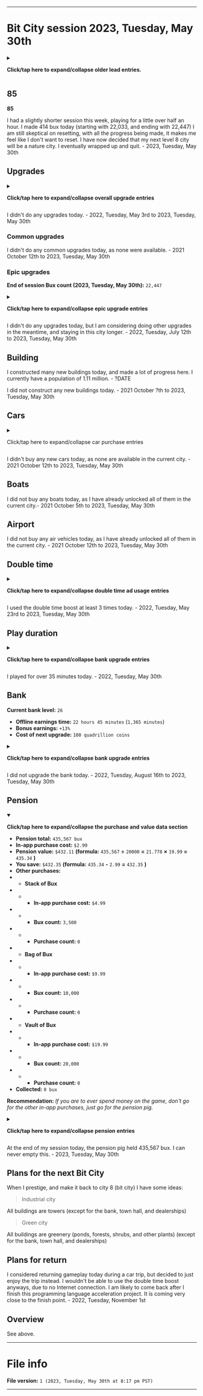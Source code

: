 
***

# Bit City session 2023, Tuesday, May 30th

<details><summary><p><b>Click/tap here to expand/collapse older lead entries.</b></p></summary>

## 01

**01**

I had a medium length Bit City session today, playing the game at a slow relaxing rate before I wrapped up and quit. I played casually and got less rapid screenshots than last week. I am focusing now on upgrading buildings, gaining bux, and maxing out upgrades, since I reached a city population of MAX 1.11 Million on 2021 Tuesday September 14th. I have maxed out city 8. I am told there is no city 9, but I feel that there is now. I am still not going to move on until I progress a lot more, basically when all buildings require at least 3 seconds to upgrade.

Progress was very pleasant today, I quit, as I didn't want to spend more time playing. - 2021 October 19th

## 02

**02**

I had a medium length Bit City session today, playing the game at a slow relaxing rate before I wrapped up and quit. I played casually and got less rapid screenshots than last week. I am focusing now on upgrading buildings, gaining bux, and maxing out upgrades, since I reached a city population of MAX 1.11 Million on 2021 Tuesday September 14th. I have maxed out city 8. I am told there is no city 9, but I feel that there is now. I am still not going to move on until I progress a lot more, basically when all buildings require at least 3 seconds to upgrade. I earned about 800 bux today, made progress, and quit. Progress was very pleasant today, I quit early, as I didn't want to spend more time playing. - 2021 October 26th

## 03

**03**

I had a medium length Bit City session today, playing the game at a slow relaxing rate before I wrapped up and quit. I played casually and got more rapid screenshots than last week. I earned about 400+ bux today, made progress, and quit. Progress was very pleasant today, I quit early, as I didn't want to spend more time playing. - 2021 Tuesday November 2nd

## 04

**04**

I had a medium length Bit City session today, playing the game at a slow relaxing rate before I wrapped up and quit. I played casually and got more rapid screenshots than last week. I earned about 300+ bux today, made progress, and quit. Progress was very pleasant today, I quit early, as I didn't want to spend more time playing. - 2021 Tuesday November 9th

## 05

**05**

I had a very long length Bit City session today, playing the game at a slow relaxing rate before I wrapped up and quit. I played casually and got more rapid screenshots than last week. I earned about 300+ bux today, made progress, and quit. Progress was very pleasant today, I quit early, as I didn't want to spend more time playing. I am trying to average 100 bux a day/700 bux a week. I was successful this week. - 2021 Tuesday November 16th

## 06

**06**

I had a short length Bit City session today, playing the game at a slow relaxing rate before I wrapped up and quit. I played casually and got less  rapid screenshots than last week. I earned about 150+ bux today, made progress, and quit. Progress was weak today, I quit early, as I didn't want to spend more time playing. I am trying to average 100 bux a day/700 bux a week. I was unsuccessful this week. - 2021 Tuesday November 23rd

## 07

**07**

I had a short length Bit City session today, playing the game at a slow relaxing rate before I wrapped up and quit. I played casually and got less rapid screenshots than last week. I earned less than 150 bux today, made little progress, and quit. Progress was weak today, I quit early, as I didn't want to spend more time playing. I am trying to average 100 bux a day/700 bux a week. I was unsuccessful this week. - 2021 Tuesday November 30th

## 08

**08**

I had a very short length Bit City session today. <!-- pllaying the game at a slow relaxing rate before I wrapped up and quit. !--><!-- I played casually and got less rapid screenshots than last week. !--> I earned less than 100 bux today, made little progress, and quit. Progress was weak today, I quit early, as I didn't want to spend more time playing. I am trying to average 100 bux a day/700 bux a week. I was unsuccessful this week. I am slowly losing interest in this game, and may need to prestige early to make things interesting again. - 2021 Tuesday December 7th

## 09

**09**

I had a longer length Bit City session today, playing the game at a slow relaxing rate before I wrapped up and quit. I played casually and got less rapid screenshots than last week. I earned less than 700 bux today, but still made lots more than the last few weeks, made little progress, and quit. Progress was still weak again today, I quit after a while, as my interest in the game started to die down in the end. I am trying to average 100 bux a day/700 bux a week. I was unsuccessful this week, but I was better than last week. <!--I am slowly losing interest in this game, and may need to prestige early to make things interesting again.!--> - 2021 Tuesday December 14th

## 10

**10**

I had a very short session today. I just didn't feel like playing. I plan to do a reset soon, despite lacking the upgrade I wanted. Gameplay has just become too repetitive. I played for less than 9 minutes today, my shortest session to date. - 2021 Tuesday December 21st to 2021 Tuesday December 28th

## 11

**11**

I had a very short session today, but I played longer than last week. I felt like playing a little bit, but got bored. I plan to do a reset soon, despite lacking the upgrade I wanted. Gameplay has just become too repetitive. I played for about 9 minutes today. - 2022 Tuesday January 4th

## 12

**12**

I had a very short session today, and I played a lot less than last week. I did not feel like playing today. I plan to do a reset soon, despite lacking the upgrade I wanted. Gameplay has just become too repetitive. I played for about 4 minutes today. - 2022 Tuesday January 11th

## 13

**13**

I had a very short session today, and I played a little more than last week. I did not feel like playing today. I plan to do a reset soon, despite lacking the upgrade I wanted. Gameplay has just become too repetitive. I played for about 6 minutes today. - 2022 Tuesday January 18th

## 14

**14**

I had a very short session today, and I played a lot less than last week. I did not feel like playing today. I plan to do a reset soon, despite lacking the upgrade I wanted. Gameplay has just become too repetitive. I played for less than 2 minutes today, my shortest session to date. - 2022 Wednesday January 25th

## 15

**15**

I had a much longer session today, and I played a lot more than last week. I decided to play today, so I could upgrade my bank, and make some progress. I plan to do a reset soon, despite lacking the upgrade I wanted. Gameplay has just become too repetitive. I played for more than 20 minutes today. - 2022 Wednesday February 1st

## 16

**16**

I had a much shorter session today, and I played a lot more than last week. I decided to play today, so I could make some progress. I plan to do a reset soon, despite lacking the upgrade I wanted. Gameplay has just become too repetitive. I played for less than 20 minutes today. - 2022 Wednesday February 8th

## 17

**17**

I had a much longer session today, and I played a lot more than last week. I decided to play today, so I could make some progress, and also because gameplay is relaxing. I plan to do a reset soon, despite lacking the upgrade I wanted. Gameplay has just become too repetitive. I played for more than 40 minutes today. One of my goals was to collect 100 bux from a single boat trip. That didn't happen until near the end of the session, then it happened twice. I made about 700 bux today. - 2022 Wednesday February 15th

## 18

**18**

I had a much shorter session today, playing for a lot less time compared to last week. I decided to play today, so I could make some progress, and also because gameplay is relaxing. I plan to do a reset soon, despite lacking the upgrade I wanted. Gameplay has just become too repetitive. I played for less than 20 minutes today. All of my buildings are really high level, and this is something that is now making me hesistant to reset. - 2022 Wednesday February 22nd

## 19

**19**

I had a short session today, playing for about the same amount of time compared to last week. I decided to play today, so I could make some progress, and also because gameplay is relaxing. I plan to do a reset soon, despite lacking the upgrade I wanted. Gameplay has just become too repetitive. I played for less than 20 minutes today. All of my buildings are really high level, and this is something that is now making me hesistant to reset. - 2022 Tuesday March 1st

## 20

**20**

I had a very long today, playing for about an hour. I decided to play today, so I could make some progress, and also because gameplay is relaxing. I now intend to delay the reset, as I am now looking like I am going to make it to the target goal if I keep at it. I played for more than 40 minutes today. All of my buildings are really high level, and this is something that is now making me hesistant to reset. I made nearly 1000 bux today. - 2022 Tuesday March 8th

## 21

**21**

I had a much shorter session today, playing for less than half an hour. I decided to play today, so I could make some progress, and also because gameplay is relaxing. I now intend to delay the reset, as I am now looking like I am going to make it to the target goal if I keep at it. I played for less than 30 minutes today. All of my buildings are really high level, and this is something that is now making me hesistant to reset. I tried to go for 700-1000+bux, but only made it a little past 300. I also accidentally wasted 10 bux on an instant upgrade. - 2022 Tuesday March 15th

<!--
Bit City 2022.03.15 notes

Long session, tried to go for 700-1000+ bux, only made it a little past 300
Some progress, still no reset, trying to go for the upgrade
Accidentally destroyed 10 bux
!-->

## 22

**22**

I had a much longer session this week, playing for over half an hour. I decided to play today, so I could make some progress, and also because gameplay is relaxing. I now intend to delay the reset, as I am now looking like I am going to make it to the target goal if I keep at it. I played for more than 49 minutes today. All of my buildings are really high level, and this is something that is now making me hesistant to reset. I tried to go for 700-1000+bux, and reached the goal of 1000+ bux successfully. I now have over 10000 bux stocked up now. - 2022 Tuesday March 22nd

## 23

**23**

I had a shorter session this week, playing for over half an hour. I decided to play today, so I could make some progress, and also because gameplay is relaxing. I now intend to delay the reset, as I am now looking like I am going to make it to the target goal if I keep at it. I played for more than 32 minutes today. All of my buildings are really high level, and this is something that is now making me hesistant to reset. I tried to go for 700-1000+bux, and reached the goal of 800+ bux successfully. I now have over 11000 bux stocked up now. - 2022 Tuesday March 29th

## 24

**24**

I had a longer session this week, playing for over 40 minutes. I decided to play today, so I could make some progress, and also because gameplay is relaxing. I tried to go for 700-1000+bux, and reached the goal of 1100+ bux successfully. I now have over 12000 bux stocked up now. If I do this again next week, I might be able to afford the upgrade. I hope the final upgrade for this upgrade isn't too expensive compared to the current cost. - 2022 Tuesday April 5th

## 25

**25**

I had a longer session this week, playing for over 50 minutes. I decided to play today, so I could make some progress, and also because gameplay is relaxing. I tried to go for 700-1000+bux, and reached the goal of 700+ bux successfully, but accidentally wasted some on an upgrade, and didn't come to my goal of 1000+ bux/buying the upgrade. I now have over 13000 bux stocked up now. If I do this again next week, I will be able to afford the upgrade. I hope the final upgrade for this upgrade isn't too expensive compared to the current cost. - 2022 Tuesday April 12th

## 26

**26**

I had a much shorter session this week, playing for less than 10 minutes. I just didn't really feel like playing this week. - 2022, Tuesday, April 19th

## 27

**27**

I had a longer session this week, playing for about 36 minutes. I finally unlocked the 4th keeper of keys upgrade today, and intend to get the 5th oen (max) before prestiging my bit city. - 2022, Tuesday, April 26th

## 28

**28**

I had a shorter session this week, playing for about 31 minutes. I didn't make very many bux today. - 2022, Tuesday, May 3rd

## 29

**29**

I had a shorter session this week, playing for about 31 minutes. I didn't make very many bux again today, I have still not made it back up to 1000 bux. - 2022, Tuesday, May 10th

## 30

**30**

I had a longer session this week, playing for about 37 minutes. I didn't make very many bux again today, but I did make it back up to 1000. - 2022, Tuesday, May 17th

## 31

**31**

I had a longer session again this week, playing for over 40 minutes. I slowly made bux today, making over 500, but losing some to an accidental upgrade. Gameplay was pretty boring, I am still skeptical on resetting. - 2022, Tuesday, May 24th

## 32

**32**

I had a shorter session this week, playing for about 31 minutes. I didn't make very many bux again today. My goal today was to reach 2000 bux, which I did. For 2 weeks now, boats have not given out their max reward even once, - 2022, Tuesday, May 31st

## 33

**33**

I had a much longer session again this week, playing for over 45 minutes. I slowly made bux today, making over 700, which was my goal for today. Gameplay was pretty boring, I am still skeptical on resetting, although I have started to do the industrial city theme, with my existing towers, and as many tiny towers as possible. I have still not received any max rewards from any boats for 3 weeks now. I didn't waste any bux today, and I eventually wrapped up and quit. - 2022, Tuesday, June 7th

## 34

**34**

I had a significantly shorter session this week, playing for less than 5 minutes. I made less than 100 bux today. Gameplay was pretty boring, I am still skeptical on resetting, although I have started to do the industrial city theme, with my existing towers, and as many tiny towers as possible. I have still not received any max rewards from any boats for 4 weeks now. I didn't waste any bux today, and I quit early due to no time and no interest. - 2022, Tuesday, June 14th

## 35

**35**

I had a longer session this week, playing for over 30 minutes. I made over 400 bux today. Gameplay got more entertaining over time, I am still skeptical on resetting, although I have started to do the industrial city theme, with my existing towers, and as many tiny towers as possible. I have still not received any max rewards from any boats for 5 weeks now. I didn't waste any bux today, and I quit later on, as I had to do other things before a doctors appointment. - 2022, Tuesday, June 21st

## 36

**36**

I had a longer session again this week, playing for over 30 minutes. I made 819 bux today. I am still skeptical on resetting, although I have started to do the industrial city theme, with my existing towers, and as many tiny towers as possible. For the first (and second) time in 6 weeks, I received the max reward from a passing boat. I didn't waste any bux today, and I quit later on. I had a good time playing. - 2022, Tuesday, June 28th

## 37

**37**

I had a longer session again this week, playing for over 40 minutes. I made 802 bux today (going from 4,035 to 4837) I am still skeptical on resetting, although I have started to do the industrial city theme, with my existing towers, and as many tiny towers as possible. I didn't waste any bux today, and I quit later on. I had a good time playing. - 2022, Tuesday, July 5th

## 38

**38**

I had a long session again this week, playing for over 40 minutes. I made 782 bux today (going from 4,837 to 5,619) I am still skeptical on resetting, although I have started to do the industrial city theme, with my existing towers, and as many tiny towers as possible. I didn't waste any bux today, and I quit later on. I had a good time playing. - 2022, Tuesday, July 12th

## 39

**39**

I had a significantly shorter session this week, playing for less than 20 minutes. I made less than 100 bux today. Gameplay was pretty boring, I am still skeptical on resetting. I didn't waste any bux today, and I quit early due to no time and no interest. - 2022, Tuesday, July 19th

## 40

**40**

I had a significantly longer session this week, playing for over 50 minutes. I made 1,121 bux today (starting with 5,690 and ending with 6,811) Gameplay was pretty boring, I am still skeptical on resetting. I may have wasted 60 bux by mistake today. I had a good time playing. One of my additional goals was to upgrade my bank, but the session was dragging on too long, and I had other things to do, so I didn't meet this goal this week. - 2022, Tuesday, July 26th

## 41

**41**

I had a longer session this week, playing for over 54 minutes. I made 1,017 bux today (starting with 6,811 and ending with 7,828) Gameplay was pretty boring, I am still skeptical on resetting. I had a good time playing. One of my goals for this week was to upgrade the bank, which I did. I also made a lot of towers permanent structures, and saved a quadrillion coins back up. - 2022, Tuesday, August 2nd

## 42

**42**

I had a much shorter session this week, playing for less than 20 minutes. I made 290 bux today (starting with 7,828 and ending with 8,118) Gameplay was pretty boring, I am still skeptical on resetting. I had an Ok time playing. I stopped playing early on. - 2022, Tuesday, August 9th

## 43

**43**

I had a much longer session this week, playing for more than 40 minutes. I made 419 bux today (starting with 8,118, and ending with 8,537) Gameplay was tame and fair, I am still skeptical on resetting. I had an Ok time playing. I stopped playing after I ran low on battery. - 2022, Tuesday, August 16th

## 44

**44**

I had an extremely session this week, playing for more than 61 minutes. I made 1,573 bux today (starting with 8,537, and ending with 10,110) Gameplay was relaxing. I am still skeptical on resetting, with all the progress being made, it makes me feel like I don't want to reset. I had a decent time playing. I stopped playing after I eventually forced myself to stop. - 2022, Tuesday, August 23rd

## 45

**45**

I had an extremely session this week, playing for more than 46 minutes. I made 1,019 bux today (starting with 10,110, and ending with 11,129) Gameplay was relaxing. I am still skeptical on resetting, with all the progress being made, it makes me feel like I don't want to reset. I had a decent time playing. I stopped playing after I eventually forced myself to stop. - 2022, Tuesday, August 30th

## 46

**46**

I had an extremely short session this week, playing for less than 10 minutes. I made 121 bux today (starting with 10,129, and ending with 11,250) I am still skeptical on resetting, with all the progress being made, it makes me feel like I don't want to reset. I had a decent time playing. I stopped playing after I got bored. I also had an appointment this morning that I had to get ready for. - 2022, Tuesday, September 6th

## 47

**47**

I skipped my session today due to a lack of interest. - 2022, Tuesday, September 13th

## 48-62

**48-62**

I skipped my session again today due to a lack of time and interest. - 2022, Tuesday, September 20th to 2022, Tuesday, December 13th (15 weeks in a row skipped, as of 2022, Tuesday, December 20th)

## 63

**63**

I skipped my session again today due to a lack of time, although there was some interest in resuming the game today. - 2022, Tuesday, September 20th to 2022, Tuesday, December 27th (16 weeks in a row skipped, as of 2022, Tuesday, December 27th)

## 64-71

**64-71**

I skipped my session again today due to a lack of time, although there was no interest in resuming the game today. - 2022, Tuesday, January 3rd to 2023, Tuesday, February 21st (24 weeks in a row skipped, as of 2023, Tuesday, February 21st)

## 72

**72**

I skipped my session again today due to a lack of interest. I was 49% in favor of playing, 51% against, so chances were pretty close today. I plan on resuming some gameplay on other games starting 2023, Friday, March 10th. - 2023, Tuesday, February 28th to 2023, Tuesday, February 28th (17 weeks in a row skipped, as of 2023, Tuesday, February 28th)

## 73

**73**

I came back to the game today after a nearly 6 month hiatus, and had a long session today. I plan on resuming the rest of my usual part A schedule. It took a little while to figure out everything again. - 2023, Tuesday, March 7th

## 74

**74**

I had a very long session this week, playing for more than 54 minutes. I made 982 bux today (starting with 12,058, and ending with 13,040. I am still skeptical on resetting, with all the progress being made, it makes me feel like I don't want to reset. I had a good time playing. I found that I am only close to halfway to the upgrade I want (keeper of keys max level) this is going to take a very, very long time. - 2023, Tuesday, March 14th

## 75

**75**

I had a very long session again this week, playing for nearly 120 minutes. I made 1,225 bux today (starting with 13,040, and ending with 14,265. I am still skeptical on resetting, with all the progress being made, it makes me feel like I don't want to reset. I had a good time playing. I found that I am only close to halfway to the upgrade I want (keeper of keys max level) this is going to take a very, very long time. I had a good time playing, and eventually stopped myself once I got to 15 quadrillion coins, and enabled the next double time boost. - 2023, Tuesday, March 21st

## 76

**76**

I had a very long session again this week, playing for nearly 91 minutes. I made 1,119 bux today (starting with 14,265, and ending with 15,384 (although I wasted 8 bux on a building upgrade by mistake) I am still skeptical on resetting, with all the progress being made, it makes me feel like I don't want to reset. I had a good time playing. I had a good time playing, and eventually stopped myself once I decided to move on. - 2023, Tuesday, March 28th

## 77

**77**

I had a long session this week, playing for nearly 80 minutes. I made 838 bux today (starting with 15,384, and ending with 16,222. I am still skeptical on resetting, with all the progress being made, it makes me feel like I don't want to reset. I had a good time playing. My session started out slow and not very fun, but I began to enjoy it more over time. I began getting frequent closeups of city blocks today. and eventually stopped myself once I decided to move on after reaching my 700 bux goal, and running the timer down far enough for next week (so there is less silence at the beginning, as I have to wait for the double time boost to be reset before I can listen to music, due to a game bug) - 2023, Tuesday, April 4th

## 78

**78**

I had a shorter session this week, playing for a little over 62 minutes. I made 586 bux today (starting with 16,222, and ending with 16,808, coming 114 bux short of my 700 bux goal) I am still skeptical on resetting, with all the progress being made, it makes me feel like I don't want to reset. I had an OK time playing. A lot of buildings were upgraded today, and revenue went up significantly. Also, for the whole session, a boat was inside a boat for some reason. It never corrected itself today. I eventually quit, as I ran low on time and battery. - 2023, Tuesday, April 11th

## 79

**79**

I had a much shorter session this week, playing for less than 20 minutes. I made 260 bux today (starting with 16,808, and ending with 17,068, coming 440 bux short of my 700 bux goal) I am still skeptical on resetting, with all the progress being made, it makes me feel like I don't want to reset. I had an OK time playing. I quit very early on, as I just didn't have the interest today. - 2023, Tuesday, April 18th

## 80

**80**

I had a much longer session this week, playing for about an hour. I made 1,538 bux today (starting with 17,608, and ending with 18,606) I am still skeptical on resetting, with all the progress being made, it makes me feel like I don't want to reset. I had a good time playing. I eventually wrapped up and quit. - 2023, Tuesday, April 25th

## 81

**81**

I had an extremely long session this week, playing for a little over 2 hours. I made 1,606 bux today (starting with 18,606, and ending with 20,212) I am still skeptical on resetting, with all the progress being made, it makes me feel like I don't want to reset. I have now decided that my next level 8 city will be a nature city. I had a good time playing. I eventually wrapped up and quit. - 2023, Tuesday, May 2nd

## 82

**82**

I had a very long session this week, playing for a little over 1 hour. I made 909 bux today (starting with 20,212, and ending with 21,121) I am still skeptical on resetting, with all the progress being made, it makes me feel like I don't want to reset. I have now decided that my next level 8 city will be a nature city. I had a good time playing. I eventually wrapped up and quit. - 2023, Tuesday, May 9th

## 83

**83**

I had a much shorter session this week, playing for a little over half an hour. I made 322 bux today (starting with 21,121, and ending with 21,443) I am still skeptical on resetting, with all the progress being made, it makes me feel like I don't want to reset. I have now decided that my next level 8 city will be a nature city. I didn't have the best time playing, and quit earlier due to a lack of interest. I eventually wrapped up and quit. - 2023, Tuesday, May 16th

## 84

**84**

I had a slightly longer session this week, playing for a little over half an hour. I made 600 bux today (starting with 21,433, and ending with 22,033) I am still skeptical on resetting, with all the progress being made, it makes me feel like I don't want to reset. I have now decided that my next level 8 city will be a nature city. I eventually wrapped up and quit. - 2023, Tuesday, May 23rd

</details>

## 85

**85**

I had a slightly shorter session this week, playing for a little over half an hour. I made 414 bux today (starting with 22,033, and ending with 22,447) I am still skeptical on resetting, with all the progress being made, it makes me feel like I don't want to reset. I have now decided that my next level 8 city will be a nature city. I eventually wrapped up and quit. - 2023, Tuesday, May 30th

## Upgrades

<details><summary><p><b>Click/tap here to expand/collapse overall upgrade entries</b></p></summary>

I didn't do any upgrades today. - 2021 Tuesday October 5th to 2022, Tuesday, April 19th

I upgraded my keeper of keys to level 4 today. - 2022, April 26th

</details>

I didn't do any upgrades today. - 2022, Tuesday, May 3rd to 2023, Tuesday, May 30th

### Common upgrades

I didn't do any common upgrades today, as none were available. - 2021 October 12th to 2023, Tuesday, May 30th

### Epic upgrades

**End of session Bux count (2023, Tuesday, May 30th):** `22,447`

<!-- I bought a second "keeper of keys" upgrade today. I hope to max this out before pulling a prestige. !-->

<details><summary><p><b>Click/tap here to expand/collapse epic upgrade entries</b></p></summary>

I didn't do any epic upgrades today, as it will take me a long time to save up to do my planned next one (Keeper of Keys III) I came really close to it, but I had other things to do today, so I quit. - 2021 September 21st

I bought my 3rd keeper of keys upgrade today, and the 4th upgrade is close to double the price, so I will be saving up for it next. - 2021 September 28th

I didn't do any epic upgrades today. - 2021 Tuesday October 5th to 2022 Tuesday, April 19th

I bought my 4th keeper of keys upgrade today, and the 5th upgrade (max level) is close to double the price, so I will be saving up for it next before prestiging. - 2021 April 26th

I didn't do any upgrades today. - 2022, Tuesday, May 3rd to 2022, Tuesday, July 5th

</details>

I didn't do any upgrades today, but I am considering doing other upgrades in the meantime, and staying in this city longer. - 2022, Tuesday, July 12th to 2023, Tuesday, May 30th

## Building

I constructed many new buildings today, and made a lot of progress here. I currently have a population of 1.11 million. - ?DATE

I did not construct any new buildings today. - 2021 October ?th to 2023, Tuesday, May 30th

## Cars

<details><summary><p>Click/tap here to expand/collapse car purchase entries</p></summary>

I bought 1 new car today. - 2021 September 21st

I bought another new car today. - 2021 September 28th

I bought another new car today, the final one for the current city. - 2021 October 5th

</details>

I didn't buy any new cars today, as none are available in the current city. - 2021 October 12th to 2023, Tuesday, May 30th

## Boats

I did not buy any boats today, as I have already unlocked all of them in the current city.- 2021 October 5th to 2023, Tuesday, May 30th

## Airport

I did not buy any air vehicles today, as I have already unlocked all of them in the current city. - 2021 October 12th to 2023, Tuesday, May 30th

## Double time

<details><summary><p><b>Click/tap here to expand/collapse double time ad usage entries</b></p></summary>

I used the double time boost at least 3 times today to make gameplay a bit faster, and didn't go without it today. - 2021 December 14th

I used the double time boost once today. - 2021 December 28th to 2022 February 8th

I used the double time boost at least 4 times today. - 2022 February 15th

I used the double time boost once today. - 2022 February 22nd to 2022 Tuesday, March 1st

I used the double time boost over 3 times today. - 2022 Tuesday, March 8th

I used the double time boost over 2 times today. - 2022 Tuesday, March 15th

I used the double time boost over 3 times today. - 2022 Tuesday, March 22nd to 2022, Tuesday, March 29th

I used the double time boost over 4 times today. - 2022 Tuesday, April 12th

I used the double time boost only once today. - 2022, Tuesday, April 19th

I used the double time boost over 2 times today. - 2022, Tuesday, April 26th to 2022, Tuesday, May 17th

I used the double time boost over 4 times today. - 2022, Tuesday, May 24th

I used the double time boost over 2 times today. - 2022, Tuesday, May 31st

I used the double time boost over 4 times today. - 2022, Tuesday, June 7th

I used the double time boost only 1 time today. - 2022, Tuesday, June 14th

I used the double time boost over 2 times today. - 2022, Tuesday, July 5th

I used the double time boost over 4 times today. - 2022, Tuesday, July 12th

I used the double time boost only 2 times today. - 2022, Tuesday, July 19th

I used the double time boost over 4 times today. - 2022, Tuesday, July 26th

I used the double time boost over 5 times today. - 2022, Tuesday, August 2nd

I used the double time boost only 1 time today. - 2022, Tuesday, August 9th

I used the double time boost over 3 times today. - 2022, Tuesday, August 16th

I used the double time boost over 5 times today. - 2022, Tuesday, August 23rd

I used the double time boost over 4 times today. - 2022, Tuesday, August 30th

I used the double time boost once today. - 2022, Tuesday, September 6th

I did not use the double time boost today, as I skipped my session today. - 2022, Tuesday, September 13th to 2023, Tuesday, February 28th

I used the double time boost over 3 times today. - 2022, Tuesday, March 7th

I used the double time boost over 4 times today. - 2022, Tuesday, March 14th

I used the double time boost over 6 times today. - 2022, Tuesday, March 21st

I used the double time boost over 5 times today. - 2022, Tuesday, March 28th to 2023, Tuesday, April 4th

I used the double time boost over 4 times today. - 2022, Tuesday, April 11th

I used the double time boost 2 times today. - 2022, Tuesday, April 18th

I used the double time boost at least 4 times today. - 2022, Tuesday, April 25th

I used the double time boost at least 8 times today. - 2022, Tuesday, May 2nd

I used the double time boost at least 4 times today. - 2022, Tuesday, May 9th

I used the double time boost at least 2 times today. - 2022, Tuesday, May 16th

</details>

I used the double time boost at least 3 times today. - 2022, Tuesday, May 23rd to 2023, Tuesday, May 30th

## Play duration

<details><summary><p><b>Click/tap here to expand/collapse bank upgrade entries</b></p></summary>

I played for over 30 minutes today. - 2021 December 14th

I played for less than 9 minutes today. - 2021 December 21st to 2021 December 28th

I played for about 9 minutes today. - 2022 January 11th

I played for about 6 minutes today. - 2022 January 18th

I played for less than 2 minutes today, having my shortest session to date. - 2022 January 25th

I played for over 20 minutes today. - 2022 February 1st

I played for less than 20 minutes today. - 2022 February 8th

I played for over 40 minutes today. - 2022 February 15th

I played for less than 20 minutes today. - 2022 February 22nd to 2022 Tuesday, March 1st

I played for over 40 minutes today. - 2022 Tuesday, March 8th

I played for less than 30 minutes today. - 2022 Tuesday, March 15th

I played for over 40 minutes today. - 2022 Tuesday, March 22nd

I played for over 30 minutes today. - 2022 Tuesday, March 29th

I played for over 40 minutes today. - 2022 Tuesday, April 12th

I played for less than 10 minutes today. - 2022 Tuesday, April 19th

I played for over 35 minutes today. - 2022 Tuesday, April 26th

I played for about 31 minutes today. - 2022, Tuesday, May 3rd to 2022, Tuesday, May 10th

I played for about 34 minutes today. - 2022, Tuesday, May 17th

I played for over 50 minutes today. - 2022, Tuesday, May 24th

I played for about 31 minutes today. - 2022, Tuesday, May 31st

I played for over 45 minutes today. - 2022, Tuesday, June 7th

I played for less than 5 minutes today. - 2022 Tuesday, June 14th

I played for over 30 minutes today. - 2022, Tuesday, June 21st

I played for over 30 minutes again today. - 2022, Tuesday, June 28th

I played for over 40 minutes today. - 2022, Tuesday, July 5th to 2022, Tuesday, July 12th

I played for less than 20 minutes today. - 2022 Tuesday, July 19th

I played for over 50 minutes today. - 2022, Tuesday, July 26th

I played for over 55 minutes today. - 2022, Tuesday, August 2nd

I played for less than 20 minutes today. - 2022, Tuesday, August 9th

I played for over 40 minutes today. - 2022, Tuesday, August 16th

I played for over 61 minutes today. - 2022, Tuesday, August 23rd

I played for over 46 minutes today. - 2022, Tuesday, August 30th

I played for less than 10 minutes today. - 2022, Tuesday, September 6th

I played for 0 planck seconds today, as I skipped my session today due to a lack of interest. - 2022, Tuesday, September 13th to 2022, Tuesday, December 20th

I played for 0 planck seconds today, as I skipped my session today due to a lack of time. - 2022, Tuesday, December 27th to 2023, Tuesday, February 28th

I played for over 49 minutes today. - 2022, Tuesday, March 7th

I played for over 54 minutes today. - 2022, Tuesday, March 14th

I played for over 100 minutes today. - 2022, Tuesday, March 21st

I played for over 89 minutes today. - 2022, Tuesday, March 28th

I played for over 70 minutes today. - 2022, Tuesday, April 4th

I played for over 62 minutes today. - 2022, Tuesday, April 11th

I played for less than 20 minutes today. - 2022, Tuesday, April 18th

I played for over 62 minutes today. - 2022, Tuesday, April 25th

I played for over 122 minutes today. - 2022, Tuesday, May 2nd

I played for over 62 minutes today. - 2022, Tuesday, May 9th

I played for less than 40 minutes today. - 2022, Tuesday, May 16th

I played for over 37 minutes today. - 2022, Tuesday, May 23rd

</details>

I played for over 35 minutes today. - 2022, Tuesday, May 30th

## Bank

**Current bank level:** `26`

- **Offline earnings time:** `22 hours 45 minutes` (`1,365 minutes`)
- **Bonus earnings:** `+13%`
- **Cost of next upgrade:** `100 quadrillion coins`

<details><summary><p><b>Click/tap here to expand/collapse bank upgrade entries</b></p></summary>

I upgraded my bank to get more away earnings today. The upgrade costs 1 quadrillion dollars. - 2021 September 21st

I did not upgrade the bank today. - 2021 September 28th to 2021 October 19th

I upgraded my bank to get more away earnings today. The upgrade costs 3.16 quadrillion dollars. - 2021 October 25th

I did not upgrade the bank today. - 2021 November 9th to 2022 January 25th

I upgraded my bank today, because why not? The upgrade costs 10 quadrillion dollars, but there is nothing else to upgrade. - 2022 February 1st

I did not upgrade the bank today. - 2022 February 8th to 2022, Tuesday, July 26th

I upgraded the bank today, as it is the only upgrade available. The upgrade costs 31.62 quadrillion coins, and I managed to save a quadrillion coins back up. - 2022, Tuesday, August 2nd

</details>

I did not upgrade the bank today. - 2022, Tuesday, August 16th to 2023, Tuesday, May 30th

## Pension

<details open><summary><p><b>Click/tap here to expand/collapse the purchase and value data section</b></p></summary>

- **Pension total:** `435,567 bux`
- **In-app purchase cost:** `$2.99`
- **Pension value:** `$432.11` **(formula:** `435,567` **÷** `20000` **=** `21.778` **×** `19.99` **=** `435.34` **)**
- **You save:** `$432.35` **(formula:** `435.34` **-** `2.99` **=** `432.35` **)**
- **Other purchases:**
- - **Stack of Bux**
- - - **In-app purchase cost:** `$4.99`
- - - **Bux count:** `3,500`
- - - **Purchase count:** `0`
- - **Bag of Bux**
- - - **In-app purchase cost:** `$9.99`
- - - **Bux count:** `10,000`
- - - **Purchase count:** `0`
- - **Vault of Bux**
- - - **In-app purchase cost:** `$19.99`
- - - **Bux count:** `20,000`
- - - **Purchase count:** `0`
- **Collected:** `0 bux`

**Recommendation:** _If you are to ever spend money on the game, don't go for the other in-app purchases, just go for the pension pig._

</details>

<details><summary><p><b>Click/tap here to expand/collapse pension entries</b></p></summary>

At the end of my session today, the pension pig held 401,514 bux. I can never empty this. - 2023, Tuesday, April 11th

I am starting to wonder what happens when the pension pig reaches 1,000,000 bux. It could take up to 5 years to figure this out at the current rate. - 2023, Tuesday, April 18th

At the end of my session today, the pension pig held 402,522 bux. I can never empty this. - 2023, Tuesday, April 18th

Going towards 1 million in pension is now the next major goal. - 2023, Tuesday, April 25th

At the end of my session today, the pension pig held 414,114 bux. I can never empty this. - 2023, Tuesday, April 25th

At the end of my session today, the pension pig held 422,010 bux. I can never empty this. - 2023, Tuesday, May 2nd

At the end of my session today, the pension pig held 427,061 bux. I can never empty this. - 2023, Tuesday, May 9th

At the end of my session today, the pension pig held 429,188 bux. I can never empty this. - 2023, Tuesday, May 16th

At the end of my session today, the pension pig held 432,333 bux. I can never empty this. - 2023, Tuesday, May 23rd

</details>

At the end of my session today, the pension pig held 435,567 bux. I can never empty this. - 2023, Tuesday, May 30th

## Plans for the next Bit City

When I prestige, and make it back to city 8 (bit city) I have some ideas:

> Industrial city

All buildings are towers (except for the bank, town hall, and dealerships)

> Green city

All buildings are greenery (ponds, forests, shrubs, and other plants) (except for the bank, town hall, and dealerships)

## Plans for return

I considered returning gameplay today during a car trip, but decided to just enjoy the trip instead. I wouldn't be able to use the double time boost anyways, due to no Internet connection. I am likely to come back after I finish this programming language acceleration project. It is coming very close to the finish point. - 2022, Tuesday, November 1st

## Overview

See above.

***

# File info

**File version:** `1 (2023, Tuesday, May 30th at 8:17 pm PST)`

***
